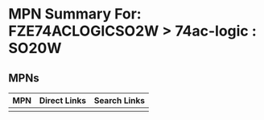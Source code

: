 



# MPN Summary For: FZE74ACLOGICSO2W > 74ac-logic : SO20W

## MPNs
  

|MPN|Direct Links|Search Links|
| :--- | :--- | :--- |
||||
